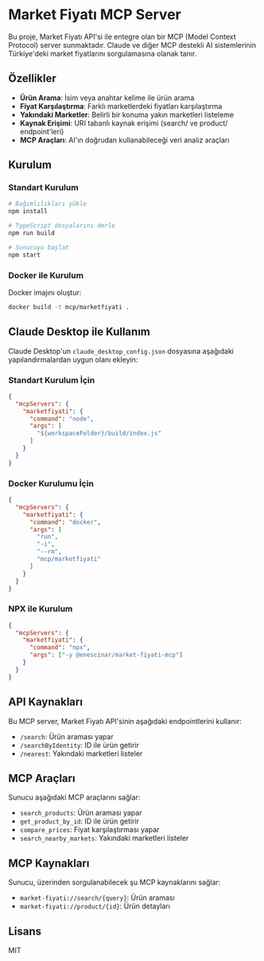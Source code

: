 # Market Fiyatı MCP Server

Bu proje, Market Fiyatı API'si ile entegre olan bir MCP (Model Context Protocol) server sunmaktadır. Claude ve diğer MCP destekli AI sistemlerinin Türkiye'deki market fiyatlarını sorgulamasına olanak tanır.

## Özellikler

- **Ürün Arama**: İsim veya anahtar kelime ile ürün arama
- **Fiyat Karşılaştırma**: Farklı marketlerdeki fiyatları karşılaştırma
- **Yakındaki Marketler**: Belirli bir konuma yakın marketleri listeleme
- **Kaynak Erişimi**: URI tabanlı kaynak erişimi (search/ ve product/ endpoint'leri)
- **MCP Araçları**: AI'ın doğrudan kullanabileceği veri analiz araçları

## Kurulum

### Standart Kurulum

```bash
# Bağımlılıkları yükle
npm install

# TypeScript dosyalarını derle
npm run build

# Sunucuyu başlat
npm start
```

### Docker ile Kurulum

Docker imajını oluştur:

```bash
docker build -t mcp/marketfiyati .
```

## Claude Desktop ile Kullanım

Claude Desktop'un `claude_desktop_config.json` dosyasına aşağıdaki yapılandırmalardan uygun olanı ekleyin:

### Standart Kurulum İçin

```json
{
  "mcpServers": {
    "marketfiyati": {
      "command": "node",
      "args": [
        "${workspaceFolder}/build/index.js"
      ]
    }
  }
}
```

### Docker Kurulumu İçin

```json
{
  "mcpServers": {
    "marketfiyati": {
      "command": "docker",
      "args": [
        "run",
        "-i",
        "--rm",
        "mcp/marketfiyati"
      ]
    }
  }
}
```

### NPX ile Kurulum

```json
{
  "mcpServers": {
    "marketfiyati": {
      "command": "npx",
      "args": ["-y @enescinar/market-fiyati-mcp"]
    }
  }
}
```

## API Kaynakları

Bu MCP server, Market Fiyatı API'sinin aşağıdaki endpointlerini kullanır:

- `/search`: Ürün araması yapar
- `/searchByIdentity`: ID ile ürün getirir
- `/nearest`: Yakındaki marketleri listeler

## MCP Araçları

Sunucu aşağıdaki MCP araçlarını sağlar:

- `search_products`: Ürün araması yapar
- `get_product_by_id`: ID ile ürün getirir
- `compare_prices`: Fiyat karşılaştırması yapar
- `search_nearby_markets`: Yakındaki marketleri listeler

## MCP Kaynakları

Sunucu, üzerinden sorgulanabilecek şu MCP kaynaklarını sağlar:

- `market-fiyati://search/{query}`: Ürün araması
- `market-fiyati://product/{id}`: Ürün detayları

## Lisans

MIT

